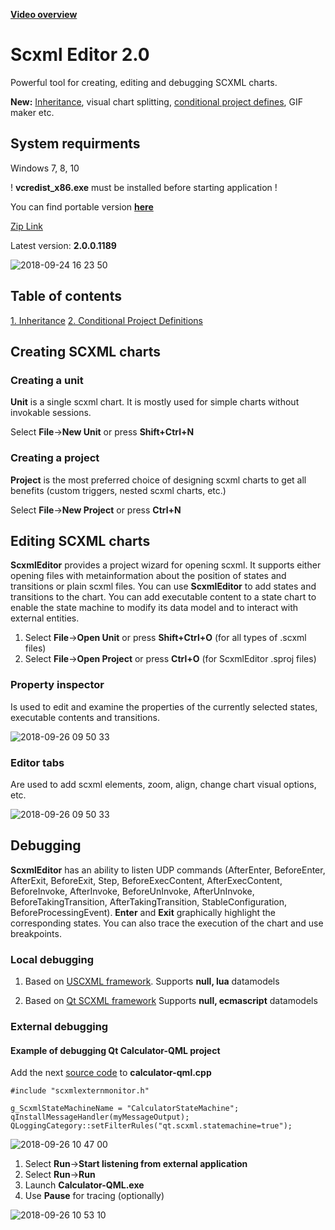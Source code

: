 **[Video overview](https://youtu.be/tL-NICRwggY)**

# Scxml Editor 2.0
Powerful tool for creating, editing and debugging SCXML charts.

**New:** [Inheritance](https://github.com/alexzhornyak/ScxmlEditor-Tutorial/blob/master/Doc/Inheritance.md), visual chart splitting, [conditional project defines](https://github.com/alexzhornyak/ScxmlEditor-Tutorial/blob/master/Doc/ConditionalDefines.md), GIF maker etc.

## System requirments
Windows 7, 8, 10

! **vcredist_x86.exe** must be installed before starting application !

You can find portable version **[here](https://www.dropbox.com/sh/fjzm9ejdrtra1c0/AAB_ASgIPRFLX57x7rWPEv3Ta?dl=0)**

[Zip Link](https://www.dropbox.com/s/1sx8p8o1e4t55hj/ScxmlEditor.zip?dl=0)

Latest version: **2.0.0.1189**

![2018-09-24 16 23 50](https://user-images.githubusercontent.com/18611095/45954643-3e30d000-c016-11e8-8f79-205f770af667.png)

## Table of contents
[1. Inheritance](https://github.com/alexzhornyak/ScxmlEditor-Tutorial/blob/master/Doc/Inheritance.md)
[2. Conditional Project Definitions](https://github.com/alexzhornyak/ScxmlEditor-Tutorial/blob/master/Doc/ConditionalDefines.md)

## Creating SCXML charts

### Creating a unit
**Unit** is a single scxml chart. It is mostly used for simple charts without invokable sessions.

Select **File**->**New Unit** or press **Shift+Ctrl+N**

### Creating a project
**Project** is the most preferred choice of designing scxml charts to get all benefits (custom triggers, nested scxml charts, etc.)

Select **File**->**New Project** or press **Ctrl+N**

## Editing SCXML charts
**ScxmlEditor** provides a project wizard for opening scxml. It supports either opening files with metainformation about the position of states and transitions or plain scxml files. You can use **ScxmlEditor** to add states and transitions to the chart. You can add executable content to a state chart to enable the state machine to modify its data model and to interact with external entities.

1. Select **File**->**Open Unit** or press **Shift+Ctrl+O** (for all types of .scxml files)
2. Select **File**->**Open Project** or press **Ctrl+O** (for ScxmlEditor .sproj files)

### Property inspector
Is used to edit and examine the properties of the currently selected states, executable contents and transitions.

![2018-09-26 09 50 33](https://user-images.githubusercontent.com/18611095/46062582-eeb3e680-c172-11e8-993b-cedbc270894d.png)

### Editor tabs
Are used to add scxml elements, zoom, align, change chart visual options, etc.

![2018-09-26 09 50 33](https://user-images.githubusercontent.com/18611095/46062784-8c0f1a80-c173-11e8-8fca-8937b9b0b721.png)

## Debugging
**ScxmlEditor** has an ability to listen UDP commands (AfterEnter, BeforeEnter, AfterExit, BeforeExit, Step, BeforeExecContent, AfterExecContent, BeforeInvoke, AfterInvoke, BeforeUnInvoke, AfterUnInvoke, BeforeTakingTransition, AfterTakingTransition, StableConfiguration, BeforeProcessingEvent). **Enter** and **Exit** graphically highlight the corresponding states. You can also trace the execution of the chart and use breakpoints.

### Local debugging

1. Based on [USCXML framework](https://github.com/tklab-tud/uscxml).
Supports **null, lua** datamodels

2. Based on [Qt SCXML framework](https://doc.qt.io/qt-5.9/qtscxml-index.html)
Supports **null, ecmascript** datamodels

### External debugging
#### Example of debugging Qt Calculator-QML project
Add the next [source code](https://github.com/alexzhornyak/ScxmlEditor-Tutorial/blob/master/Include/scxmlexternmonitor.h) to **calculator-qml.cpp**
```
#include "scxmlexternmonitor.h"

g_ScxmlStateMachineName = "CalculatorStateMachine";
qInstallMessageHandler(myMessageOutput);
QLoggingCategory::setFilterRules("qt.scxml.statemachine=true");
```
![2018-09-26 10 47 00](https://user-images.githubusercontent.com/18611095/46064985-9207fa00-c179-11e8-99e6-e8a8d1035ce8.png)

1. Select **Run**->**Start listening from external application**
2. Select **Run**->**Run**
3. Launch **Calculator-QML.exe**
4. Use **Pause** for tracing (optionally)

![2018-09-26 10 53 10](https://user-images.githubusercontent.com/18611095/46065349-87019980-c17a-11e8-979b-1ec93351e84e.png)
